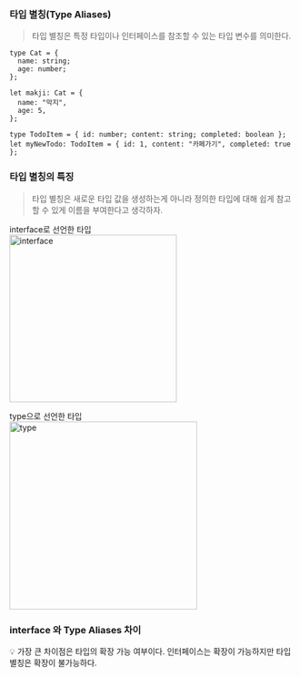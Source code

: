 ### 타입 별칭(Type Aliases)

> 타입 별칭은 특정 타입이나 인터페이스를 참조할 수 있는 타입 변수를 의미한다.

```tsx
type Cat = {
  name: string;
  age: number;
};

let makji: Cat = {
  name: "막지",
  age: 5,
};

type TodoItem = { id: number; content: string; completed: boolean };
let myNewTodo: TodoItem = { id: 1, content: "카페가기", completed: true };
```

### 타입 별칭의 특징

> 타입 별칭은 새로운 타입 값을 생성하는게 아니라 정의한 타입에 대해 쉽게 참고할 수 있게 이름을 부여한다고 생각하자.

interface로 선언한 타입
<br/>
<img width="294" alt="interface" src="https://user-images.githubusercontent.com/46440898/189677403-62176339-d3a8-4860-b44b-1fef08b565d4.png">

type으로 선언한 타입
<br/>
<img width="330" alt="type" src="https://user-images.githubusercontent.com/46440898/189677254-04a7bdc4-0fe1-4de7-a735-0903d01e0e72.png">

### interface 와 Type Aliases 차이

<aside>
💡 가장 큰 차이점은 타입의 확장 가능 여부이다.
인터페이스는 확장이 가능하지만 타입 별칭은 확장이 불가능하다.

</aside>
